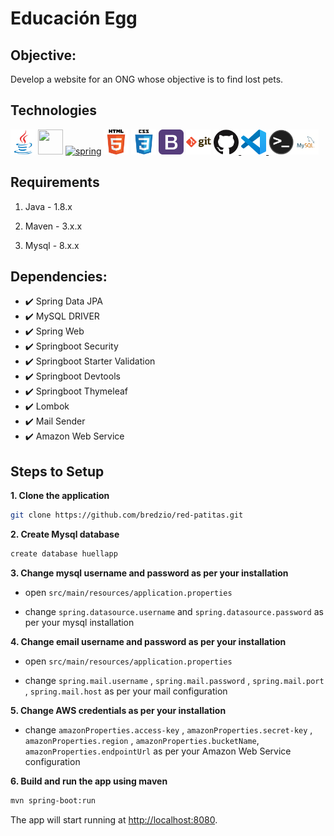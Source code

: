 # Educación Egg

## Objective:

Develop a website for an ONG whose objective is to find lost pets.

## Technologies
<p align="left"><a href="https://www.java.com" target="_blank"><img src="https://raw.githubusercontent.com/devicons/devicon/master/icons/java/java-original.svg" alt="java" width="40" height="40"/></a> 
<a href="https://developer.mozilla.org/es/docs/Web/JavaScript"><img src="https://raw.githubusercontent.com/get-icon/geticon/master/icons/javascript.svg"  width="40px" height="40"/></a>
<a href="https://spring.io/" target="_blank"><img src="https://www.vectorlogo.zone/logos/springio/springio-icon.svg" alt="spring" width="40" height="40"/></a>
<a href="https://www.w3.org/html/" target="_blank"><img src="https://raw.githubusercontent.com/github/explore/80688e429a7d4ef2fca1e82350fe8e3517d3494d/topics/html/html.png"  width="40px" height="40"/></a>
<a href="https://www.w3schools.com/css/" target="_blank"> <img src="https://raw.githubusercontent.com/github/explore/80688e429a7d4ef2fca1e82350fe8e3517d3494d/topics/css/css.png"  width="40px" height="40"/></a>
<a href="https://getbootstrap.com" target="_blank"><img src="https://raw.githubusercontent.com/github/explore/80688e429a7d4ef2fca1e82350fe8e3517d3494d/topics/bootstrap/bootstrap.png"  width="40px" height="40"/></a> 
<a href="https://git-scm.com/"><img src="https://raw.githubusercontent.com/github/explore/80688e429a7d4ef2fca1e82350fe8e3517d3494d/topics/git/git.png"  width="40px" height="40"/></a>
<a href="https://github.com/"><img src="https://raw.githubusercontent.com/github/explore/78df643247d429f6cc873026c0622819ad797942/topics/github/github.png"  width="40px" height="40"/>
<a href="https://code.visualstudio.com/" target="_blank"><img src="https://raw.githubusercontent.com/github/explore/80688e429a7d4ef2fca1e82350fe8e3517d3494d/topics/visual-studio-code/visual-studio-code.png"  width="40px"height="40"/> </a>
<img src="https://raw.githubusercontent.com/github/explore/80688e429a7d4ef2fca1e82350fe8e3517d3494d/topics/terminal/terminal.png"  width="40px" height="40"/><a href="https://www.mysql.com/" target="_blank"><img src="https://raw.githubusercontent.com/github/explore/80688e429a7d4ef2fca1e82350fe8e3517d3494d/topics/mysql/mysql.png" alt="java" width="40" height="40"/></a> </p>

## Requirements

1. Java - 1.8.x

2. Maven - 3.x.x

3. Mysql - 8.x.x

## Dependencies:
- ✔️ Spring Data JPA 
- ✔️ MySQL DRIVER
- ✔️ Spring Web
- ✔️ Springboot Security
- ✔️ Springboot Starter Validation
- ✔️ Springboot Devtools
- ✔️ Springboot Thymeleaf
- ✔️ Lombok
- ✔️ Mail Sender
- ✔️ Amazon Web Service


## Steps to Setup

**1. Clone the application**

```bash
git clone https://github.com/bredzio/red-patitas.git
```

**2. Create Mysql database**
```bash
create database huellapp
```

**3. Change mysql username and password as per your installation**

+ open `src/main/resources/application.properties`

+ change `spring.datasource.username` and `spring.datasource.password` as per your mysql installation

**4. Change email username and password as per your installation**

+ open `src/main/resources/application.properties`

+ change `spring.mail.username` , `spring.mail.password` , `spring.mail.port` , `spring.mail.host` as per your mail configuration

**5. Change AWS credentials as per your installation**

+ change `amazonProperties.access-key` , `amazonProperties.secret-key` , `amazonProperties.region` , `amazonProperties.bucketName`, `amazonProperties.endpointUrl` as per your Amazon Web Service configuration


**6. Build and run the app using maven**


```bash
mvn spring-boot:run
```

The app will start running at <http://localhost:8080>.
